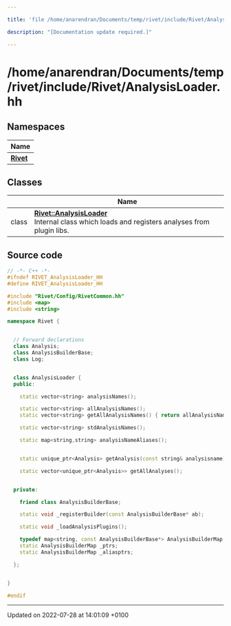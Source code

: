 ```yaml
---

title: 'file /home/anarendran/Documents/temp/rivet/include/Rivet/AnalysisLoader.hh'

description: "[Documentation update required.]"

---
```


# /home/anarendran/Documents/temp/rivet/include/Rivet/AnalysisLoader.hh



## Namespaces

| Name           |
| -------------- |
| **[Rivet](http://example.org/namespaces/namespacerivet/)**  |

## Classes

|                | Name           |
| -------------- | -------------- |
| class | **[Rivet::AnalysisLoader](http://example.org/classes/classrivet_1_1analysisloader/)** <br>Internal class which loads and registers analyses from plugin libs.  |




## Source code

```cpp
// -*- C++ -*-
#ifndef RIVET_AnalysisLoader_HH
#define RIVET_AnalysisLoader_HH

#include "Rivet/Config/RivetCommon.hh"
#include <map>
#include <string>

namespace Rivet {


  // Forward declarations
  class Analysis;
  class AnalysisBuilderBase;
  class Log;


  class AnalysisLoader {
  public:

    static vector<string> analysisNames();

    static vector<string> allAnalysisNames();
    static vector<string> getAllAnalysisNames() { return allAnalysisNames(); }

    static vector<string> stdAnalysisNames();

    static map<string,string> analysisNameAliases();


    static unique_ptr<Analysis> getAnalysis(const string& analysisname);

    static vector<unique_ptr<Analysis>> getAllAnalyses();


  private:

    friend class AnalysisBuilderBase;

    static void _registerBuilder(const AnalysisBuilderBase* ab);

    static void _loadAnalysisPlugins();

    typedef map<string, const AnalysisBuilderBase*> AnalysisBuilderMap;
    static AnalysisBuilderMap _ptrs;
    static AnalysisBuilderMap _aliasptrs;

  };


}

#endif
```


-------------------------------

Updated on 2022-07-28 at 14:01:09 +0100
